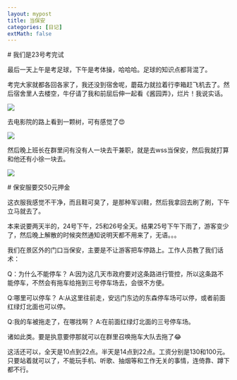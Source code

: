 ```yaml
---
layout: mypost
title: 当保安
categories: [日记]
extMath: false
---
```


\# 我们是23号考完试

最后一天上午是考足球，下午是考体操，哈哈哈。足球的知识点都背混了。

考完大家就都各回各家了，我还没到宿舍呢，蘑菇力就拉着行李箱赶飞机去了。然后宿舍里人去楼空，牛仔请了我和前屈后伸一起看《酱园弄》，烂片！我说实话。

![](https://b2.226000.xyz/un/1b4c3791-3ea9-48ef-a2aa-11978df7fdbf.jpeg)

去电影院的路上看到一颗树，可有感觉了😍

![](https://b2.226000.xyz/un/1bf3943d-65a0-4fa2-9f76-a39bc1f4414e.jpeg)

然后晚上班长在群里问有没有人一块去干兼职，就是去wss当保安，然后我就打算和他还有小徐一块去。

![](https://b2.226000.xyz/un/b71b4132-2e45-471b-9a34-637a780ee6ee.jpeg)

\# 保安服要交50元押金

这衣服我感觉不干净，而且鞋可臭了，是那种军训鞋，然后我拿回去刷了刷，下午立马就去了。

本来说要两天半的，24号下午，25和26号全天。结果25号下午下雨了，游客变少了，然后晚上解散的时候突然通知说明天都不用来了，无语。。。

我们在景区外的门口当保安，主要是不让游客把车停路上。工作人员教了我们话术：

Q：为什么不能停车？
A:因为这几天市政府要对这条路进行管控，所以这条路不能停车，不然会有拖车给拖到三号停车场去，会很不方便。

Q:哪里可以停车？
A:从这里往前走，安远门东边的东森停车场可以停，或者前面红绿灯北面也可以停。

Q:我的车被拖走了，在哪找啊？
A:在前面红绿灯北面的三号停车场。

诸如此类。要是执意要停那就可以在群里召唤拖车大队去拖了😂

这活还可以，全天是10点到22点。半天是14点到22点。工资分别是130和100元。只要站着就可以了，不能玩手机、听歌、抽烟等和工作无关的事情，连倚靠、蹲下都不行。

